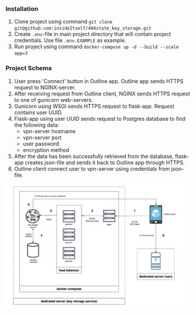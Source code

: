 ### Installation

1. Clone project using command `git clone git@github.com:insideItself/404state_key_storage.git`
2. Create `.env`-file in main project directory that will contain project credentials. Use file `.env.EXAMPLE` as example.
3. Run project using command `docker-compose up -d --build --scale app=3`

### Project Schema

1. User press 'Connect' button in Outline app. Outline app sends HTTPS request to NGINX-server.
2. After receiving request from Outline client, NGINX sends HTTPS request to one of gunicorn web-servers.
3. Gunicorn using WSGI sends HTTPS request to flask-app. Request contains user UUID.
4. Flask-app using user UUID sends request to Postgres database to find the following data:
   * vpn-server hostname
   * vpn-server port
   * user password
   * encryption method
5. After the data has been successfully retrieved from the database, flask-app creates json-file and sends it back to Outline app through HTTPS.
6. Outline client connect user to vpn-server using credentials from json-file.

![database_schema](docs/schema.jpg)